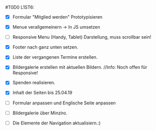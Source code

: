 #T0D0 L1ST6:

*[x]  Formular "Mitglied werden" Prototypisieren

*[x] Menue verallgemeinern -> In JS umsetzen

*[ ] Responsive Menu (Handy, Tablet) Darstellung, muss scrollbar sein!

*[x] Footer nach ganz unten setzen.

*[x] Liste der vergangenen Termine erstellen.

*[x] Bildergalerie erstellen mit aktuellen Bildern. //Info: Noch offen für Responsive!

*[x] Spenden realisieren.

*[x] Inhalt der Seiten bis 25.04.19

*[ ] Formular anpassen und Englische Seite anpassen

*[ ] Bildergalerie über Minziro.

*[ ] Die Elemente der Navigation aktualisiern.:)
